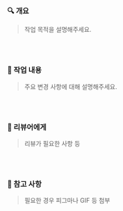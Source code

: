 ### 🔍️ 개요

> 작업 목적을 설명해주세요.

<br></br>

### 🔖 작업 내용

> 주요 변경 사항에 대해 설명해주세요.

<br></br>

### 💬 리뷰어에게

> 리뷰가 필요한 사항 등

<br></br>

### 📝 참고 사항

> 필요한 경우 피그마나 GIF 등 첨부

<br></br>
